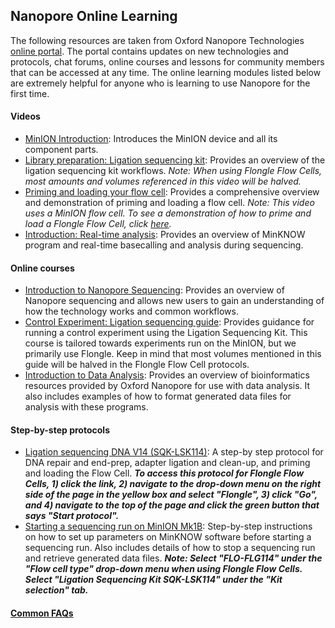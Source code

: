 ## Nanopore Online Learning
The following resources are taken from Oxford Nanopore Technologies [online portal](https://id.customers.nanoporetech.com/app/nanoporetech-customers_community_1/exk2kkqokrHG49IhQ697/sso/saml?RelayState=https://community.nanoporetech.com/). The portal contains updates on new technologies and protocols, chat forums, online courses and lessons for community members that can be accessed at any time. The online learning modules listed below are extremely helpful for anyone who is learning to use Nanopore for the first time.

#### Videos
- [MinION Introduction](https://community.nanoporetech.com/nanopore_learning/lessons/unboxing-minion-introduction): Introduces the MinION device and all its component parts.
- [Library preparation: Ligation sequencing kit](https://community.nanoporetech.com/nanopore_learning/lessons/sqk-lsk109-library-prep): Provides an overview of the ligation sequencing kit workflows. *Note: When using Flongle Flow Cells, most amounts and volumes referenced in this video will be halved.*
- [Priming and loading your flow cell](https://community.nanoporetech.com/nanopore_learning/lessons/priming-and-loading-your-flow-cell): Provides a comprehensive overview and demonstration of priming and loading a flow cell. *Note: This video uses a MinION flow cell. To see a demonstration of how to prime and load a Flongle Flow Cell, click [here](https://community.nanoporetech.com/nanopore_learning/lessons/priming-and-loading-a-flongle-flow-cell).*
- [Introduction: Real-time analysis](https://community.nanoporetech.com/nanopore_learning/lessons/real-time-analysis): Provides an overview of MinKNOW program and real-time basecalling and analysis during sequencing.
#### Online courses
- [Introduction to Nanopore Sequencing](https://community.nanoporetech.com/nanopore_learning/courses/introduction-to-nanopore-sequencing): Provides an overview of Nanopore sequencing and allows new users to gain an understanding of how the technology works and common workflows.
- [Control Experiment: Ligation sequencing guide](https://community.nanoporetech.com/nanopore_learning/courses/control-experiment-ligation-sequencing-guide/lessons/sqk-lsk109-library-prep): Provides guidance for running a control experiment using the Ligation Sequencing Kit. This course is tailored towards experiments run on the MinION, but we primarily use Flongle. Keep in mind that most volumes mentioned in this guide will be halved in the Flongle Flow Cell protocols.
- [Introduction to Data Analysis](https://community.nanoporetech.com/nanopore_learning/courses/introduction-to-data-analysis): Provides an overview of bioinformatics resources provided by Oxford Nanopore for use with data analysis. It also includes examples of how to format generated data files for analysis with these programs.
#### Step-by-step protocols
- [Ligation sequencing DNA V14 (SQK-LSK114)](https://community.nanoporetech.com/docs/prepare/library_prep_protocols/genomic-dna-by-ligation-sqk-lsk114/v/gde_9161_v114_revu_29jun2022): A step-by step protocol for DNA repair and end-prep, adapter ligation and clean-up, and priming and loading the Flow Cell. ***To access this protocol for Flongle Flow Cells, 1) click the link, 2) navigate to the drop-down menu on the right side of the page in the yellow box
 and select "Flongle", 3) click "Go", and 4) navigate to the top of the page and click the green button that says "Start protocol".***
- [Starting a sequencing run on MinION Mk1B](https://community.nanoporetech.com/docs/prepare/library_prep_protocols/experiment-companion-minknow/v/mke_1013_v1_revdc_11apr2016/starting-a-sequencing-run-on-minion): Step-by-step instructions on how to set up parameters on MinKNOW software before starting a sequencing run. Also includes details of how to stop a sequencing run and retrieve generated data files. ***Note: Select "FLO-FLG114" under the "Flow cell type" drop-down menu when using Flongle Flow Cells. Select "Ligation Sequencing Kit SQK-LSK114" under the "Kit selection" tab.***
#### [Common FAQs](https://nanoporetech.com/support)
